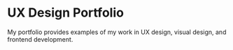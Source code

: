 # UX Design Portfolio

My portfolio provides examples of my work in UX design, visual design, and frontend development. 
